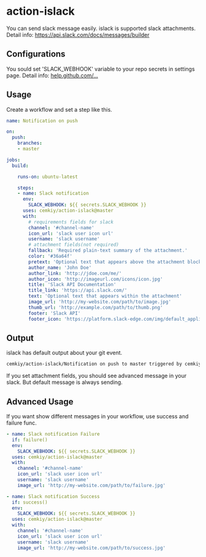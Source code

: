 # action-islack

You can send slack message easily. islack is supported slack attachments.
Detail info:  https://api.slack.com/docs/messages/builder

## Configurations

You sould set 'SLACK_WEBHOOK' variable to your repo secrets in settings page.
Detail info: [help.github.com/...](https://help.github.com/en/actions/automating-your-workflow-with-github-actions/creating-and-using-encrypted-secrets#creating-encrypted-secrets)

## Usage

Create a workflow and set a step like this.
```yaml
name: Notification on push

on:
  push:
    branches:
    - master

jobs:
  build:

    runs-on: ubuntu-latest

    steps:
    - name: Slack notification
      env:
        SLACK_WEBHOOK: ${{ secrets.SLACK_WEBHOOK }}
      uses: cemkiy/action-islack@master
      with:
        # requirements fields for slack
        channel: '#channel-name'
        icon_url: 'slack user icon url'
        username: 'slack username'
        # attachment fields(not required)
        fallback: 'Required plain-text summary of the attachment.'
        color: '#36a64f'
        pretext: 'Optional text that appears above the attachment block'
        author_name: 'John Doe'
        author_link: 'http://jdoe.com/me/'
        author_icon: 'http://imageurl.com/icons/icon.jpg'
        title: 'Slack API Documentation'
        title_link: 'https://api.slack.com/'
        text: 'Optional text that appears within the attachment'
        image_url: 'http://my-website.com/path/to/image.jpg'
        thumb_url: 'http://example.com/path/to/thumb.png'
        footer: 'Slack API'
        footer_icon: 'https://platform.slack-edge.com/img/default_application_icon.png'
```

## Output

islack has default output about your git event.
```sh
cemkiy/action-islack/Notification on push to master triggered by cemkiy (push)
```

If you set attachment fields, you should see advanced message in your slack. But default message is always sending.

## Advanced Usage

If you want show different messages in your workflow, use success and failure func.

```yaml
- name: Slack notification Failure
  if: failure()
  env:
    SLACK_WEBHOOK: ${{ secrets.SLACK_WEBHOOK }}
  uses: cemkiy/action-islack@master
  with:
    channel: '#channel-name'
    icon_url: 'slack user icon url'
    username: 'slack username'
    image_url: 'http://my-website.com/path/to/failure.jpg'

- name: Slack notification Success
  if: success()
  env:
    SLACK_WEBHOOK: ${{ secrets.SLACK_WEBHOOK }}
  uses: cemkiy/action-islack@master
  with:
    channel: '#channel-name'
    icon_url: 'slack user icon url'
    username: 'slack username'
    image_url: 'http://my-website.com/path/to/success.jpg'
```
